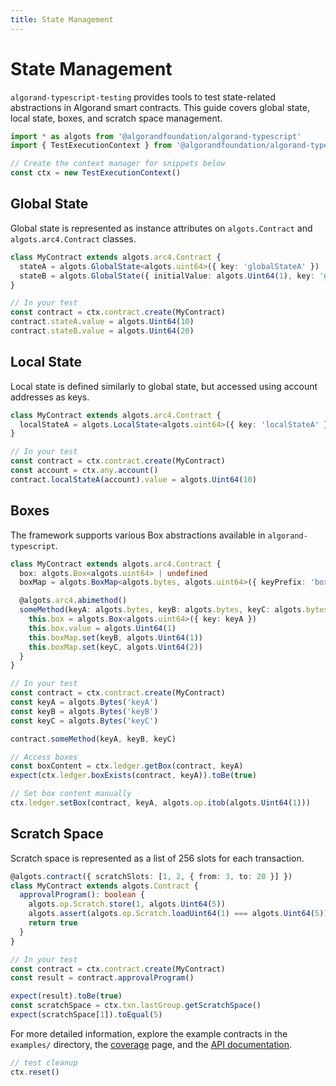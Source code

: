 ```yaml
---
title: State Management
---
```


# State Management

`algorand-typescript-testing` provides tools to test state-related abstractions in Algorand smart contracts. This guide covers global state, local state, boxes, and scratch space management.

```ts
import * as algots from '@algorandfoundation/algorand-typescript'
import { TestExecutionContext } from '@algorandfoundation/algorand-typescript-testing'

// Create the context manager for snippets below
const ctx = new TestExecutionContext()
```

## Global State

Global state is represented as instance attributes on `algots.Contract` and `algots.arc4.Contract` classes.

```ts
class MyContract extends algots.arc4.Contract {
  stateA = algots.GlobalState<algots.uint64>({ key: 'globalStateA' })
  stateB = algots.GlobalState({ initialValue: algots.Uint64(1), key: 'globalStateB' })
}

// In your test
const contract = ctx.contract.create(MyContract)
contract.stateA.value = algots.Uint64(10)
contract.stateB.value = algots.Uint64(20)
```

## Local State

Local state is defined similarly to global state, but accessed using account addresses as keys.

```ts
class MyContract extends algots.arc4.Contract {
  localStateA = algots.LocalState<algots.uint64>({ key: 'localStateA' })
}

// In your test
const contract = ctx.contract.create(MyContract)
const account = ctx.any.account()
contract.localStateA(account).value = algots.Uint64(10)
```

## Boxes

The framework supports various Box abstractions available in `algorand-typescript`.

```ts
class MyContract extends algots.arc4.Contract {
  box: algots.Box<algots.uint64> | undefined
  boxMap = algots.BoxMap<algots.bytes, algots.uint64>({ keyPrefix: 'boxMap' })

  @algots.arc4.abimethod()
  someMethod(keyA: algots.bytes, keyB: algots.bytes, keyC: algots.bytes) {
    this.box = algots.Box<algots.uint64>({ key: keyA })
    this.box.value = algots.Uint64(1)
    this.boxMap.set(keyB, algots.Uint64(1))
    this.boxMap.set(keyC, algots.Uint64(2))
  }
}

// In your test
const contract = ctx.contract.create(MyContract)
const keyA = algots.Bytes('keyA')
const keyB = algots.Bytes('keyB')
const keyC = algots.Bytes('keyC')

contract.someMethod(keyA, keyB, keyC)

// Access boxes
const boxContent = ctx.ledger.getBox(contract, keyA)
expect(ctx.ledger.boxExists(contract, keyA)).toBe(true)

// Set box content manually
ctx.ledger.setBox(contract, keyA, algots.op.itob(algots.Uint64(1)))
```

## Scratch Space

Scratch space is represented as a list of 256 slots for each transaction.

```ts
@algots.contract({ scratchSlots: [1, 2, { from: 3, to: 20 }] })
class MyContract extends algots.Contract {
  approvalProgram(): boolean {
    algots.op.Scratch.store(1, algots.Uint64(5))
    algots.assert(algots.op.Scratch.loadUint64(1) === algots.Uint64(5))
    return true
  }
}

// In your test
const contract = ctx.contract.create(MyContract)
const result = contract.approvalProgram()

expect(result).toBe(true)
const scratchSpace = ctx.txn.lastGroup.getScratchSpace()
expect(scratchSpace[1]).toEqual(5)
```

For more detailed information, explore the example contracts in the `examples/` directory, the [coverage](./coverage.md) page, and the [API documentation](../modules/index.html).

```ts
// test cleanup
ctx.reset()
```
